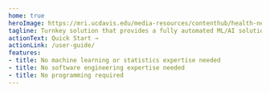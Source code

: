 ```yaml
---
home: true
heroImage: https://mri.ucdavis.edu/media-resources/contenthub/health-news/2020/07/body/MILO-logo-350.jpg
tagline: Turnkey solution that provides a fully automated ML/AI solution to many different research and business needs
actionText: Quick Start →
actionLink: /user-guide/
features:
- title: No machine learning or statistics expertise needed
- title: No software engineering expertise needed
- title: No programming required
---
```

